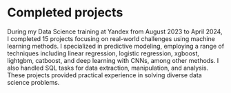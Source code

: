 # Completed projects

During my Data Science training at Yandex from August 2023 to April 2024, I completed 15 projects focusing on real-world challenges using machine learning methods. 
I specialized in predictive modeling, employing a range of techniques including linear regression, logistic regression, xgboost, lightgbm, catboost, and deep learning with CNNs, among other methods. 
I also handled SQL tasks for data extraction, manipulation, and analysis. These projects provided practical experience in solving diverse data science problems.